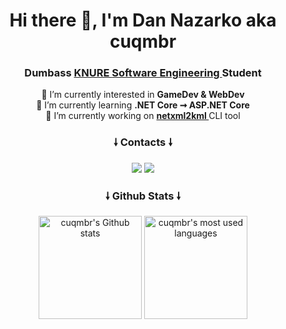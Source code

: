 <h1 align="center">Hi there 👋, I'm Dan Nazarko aka cuqmbr</h1>
<h3 align="center">Dumbass <a href="https://nure.ua/en/"> KNURE </a> <a href="https://software.nure.ua/en"> Software Engineering </a> Student</h3>

<p align="center">
  <a> 🤔 I’m currently interested in <strong> GameDev & WebDev </strong> </a><br>
  <a> 🌱 I’m currently learning <strong> .NET Core ➞ ASP.NET Core </strong> </a><br>
  <a> 🔭 I’m currently working on <strong> <a href="https://github.com/cuqmbr/netxml2kml"> netxml2kml </a> </strong> CLI tool </a>
</p>

<!--
<h3 align="center">🠗 Languages & Tools 🠗</h3>
<p align="center">
  <a href=""><img src="https://img.shields.io/badge/C%23-239120?style=for-the-badge&logo=c-sharp&logoColor=white" /></a>
  <a href=""><img src="https://img.shields.io/badge/.NET-5C2D91?style=for-the-badge&logo=.net&logoColor=white" /></a>
  <a href=""><img src="https://img.shields.io/badge/Unity-100000?style=for-the-badge&logo=unity&logoColor=white" /></a>
  <a href=""><img src="https://img.shields.io/badge/HTML5-E34F26?style=for-the-badge&logo=html5&logoColor=white" /></a>
  <a href=""><img src="https://img.shields.io/badge/CSS3-1572B6?style=for-the-badge&logo=css3&logoColor=white" /></a>
  <a href=""><img src="https://img.shields.io/badge/JavaScript-323330?style=for-the-badge&logo=javascript&logoColor=F7DF1E" /></a>
  <a href=""><img src="https://img.shields.io/badge/MySQL-005C84?style=for-the-badge&logo=mysql&logoColor=white" /></a>
</p>


<p align="center">
  <a href=""><img src="https://img.shields.io/badge/SQLite-07405E?style=for-the-badge&logo=sqlite&logoColor=white" /></a>
  <a href=""><img src="https://img.shields.io/badge/MariaDB-003545?style=for-the-badge&logo=mariadb&logoColor=white" /></a>
  <a href=""><img src="https://img.shields.io/badge/GIT-E44C30?style=for-the-badge&logo=git&logoColor=white" /></a>
  <a href=""><img src="https://img.shields.io/badge/-RaspberryPi-C51A4A?style=for-the-badge&logo=Raspberry-Pi" /></a>
  <a href=""><img src="https://img.shields.io/badge/Fedora-294172?style=for-the-badge&logo=fedora&logoColor=white" /></a>
</p>

<h3 align="center">🠗 Distribution Portals 🠗</h3>
<p align="center">
  <a href="https://play.google.com/store/apps/dev?id=5175912624751768701"><img src="https://img.shields.io/badge/Google_Play-414141?style=for-the-badge&logo=google-play&logoColor=white" /></a>
  <a href="https://cuqmbr.itch.io/"><img src="https://img.shields.io/badge/Itch.io-FA5C5C?style=for-the-badge&logo=itchdotio&logoColor=white" /></a>
</p>
-->

<h3 align="center">🠗 Contacts 🠗</h3>
<p align="center"> 
  <a href="mailto:dr.juniorf@gmail.com"><img src="https://img.shields.io/badge/Gmail-D14836?style=for-the-badge&logo=gmail&logoColor=white" /></a>
  <a href="https://t.me/cuqmbr"><img src="https://img.shields.io/badge/Telegram-2CA5E0?style=for-the-badge&logo=telegram&logoColor=white" /></a>
</p>

<h3 align="center">🠗 Github Stats 🠗</h3>
<p align="center">

<picture>
  <source media="(prefers-color-scheme: dark)" srcset="https://github-readme-stats.vercel.app/api?username=cuqmbr&show_icons=true&bg_color=22272e&title_color=adbac7&text_color=adbac7&icon_color=adbac7&border_color=444c56">
  <source media="(prefers-color-scheme: light)" srcset="https://github-readme-stats.vercel.app/api?username=cuqmbr&show_icons=true">
  <img align="center" height="165px" alt="cuqmbr's Github stats" src="https://github-readme-stats.vercel.app/api?username=cuqmbr&show_icons=true">
</picture>

<picture>
  <source media="(prefers-color-scheme: dark)" srcset="https://github-readme-stats.vercel.app/api/top-langs?username=cuqmbr&show_icons=true&layout=compact&bg_color=22272e&title_color=adbac7&text_color=adbac7&icon_color=adbac7&border_color=444c56">
  <source media="(prefers-color-scheme: light)" srcset="https://github-readme-stats.vercel.app/api/top-langs?username=cuqmbr&show_icons=true&layout=compact">
  <img align="center" height="165px" alt="cuqmbr's most used languages" src="https://github-readme-stats.vercel.app/api/top-langs?username=cuqmbr&show_icons=true&layout=compact">
</picture>

<!--<img align="center" height="165px" src="https://github-readme-stats.vercel.app/api?username=cuqmbr&show_icons=true&locale=en"  />
<img align="center" height="165px" src=""  />-->
</p>




<!--

<p align="center">
  <a href=""><img src="" /></a>
  <a href=""><img src="" /></a>
  <a href=""><img src="" /></a>
</p>

**cuqmbr/cuqmbr** is a ✨ _special_ ✨ repository because its `README.md` (this file) appears on your GitHub profile.

Here are some ideas to get you started:

- 🔭 I’m currently working on ...
- 🌱 I’m currently learning ...
- 👯 I’m looking to collaborate on ...
- 🤔 I’m looking for help with ...
- 💬 Ask me about ...
- 📫 How to reach me: ...
- 😄 Pronouns: ...
- ⚡ Fun fact: ...
-->

